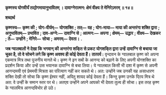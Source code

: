 **कृष्णस्य योगवीर्यं तद्योगमायानुभावितम् ।** **दावाग्नेरात्मन: क्षेमं वीक्ष्य ते मेनिरेऽमरम् ॥ १४॥** 

**शब्दार्थ** 

**कृष्णस्य—** **कृष्ण की** **; योग-वीर्यम्—** **योगशक्ति** **; तत्—** **वह** **; योग-माया—** **माया की अन्तरंगा शक्ति द्वारा** **; अनुभावितम्—** **प्रभावित** **; दाव-अग्ने:—** **दावाग्नि से** **; आत्मन:—** **अपना** **; क्षेमम्—** **उद्धार** **; वीक्ष्य—** **देखकर** **; ते—** **उन्होंने** **; मेनिरे—** **सोचा** **;** **अमरम्—** **देवता।** **.** 

**जब ग्वालबालों ने देखा कि भगवान् की अन्तरंगा शकि्त से प्रकट योगशकि्त द्वारा उन्हें** **दावाग्नि से बचाया जा चुका है, तो वे सोचने लगे कि कृष्ण अवश्य ही कोई देवता हैं।** **तात्पर्य :** वृन्दावन के ग्वालबाल कृष्ण को अपना एकमात्र मित्र तथा पूजनीय मानते थे। कृष्ण ने इन सबों के आनन्द को बढ़ाने के लिए अपनी योगशक्ति का प्रदर्शन किया और उन्हें उस भयानक दावाग्नि से बचा लिया। ये ग्वालबाल किसी भी दशा में कृष्ण से अपनी आनन्दमयी एवं प्रेममयी मित्रता का परित्याग नहीं कर सकते थे। अत: उन्होंने जब उनकी यह असाधारण शक्ति देखी तो सोचा कि कृष्ण ईश्वर नहीं, अपितु शायद कोई देवता हैं। किन्तु कृष्ण उनके पि्रय मित्र थे अत: वे उन्हीं के समान स्तर पर थे। अतएव उन्होंने अपने आपको भी देवता तुल्य ही सोचा। इस तरह कृष्ण के ग्वालमित्र आनन्दविभोर हो उठे।  